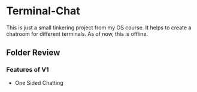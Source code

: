 # Terminal-Chat
This is just a small tinkering project from my OS course. It helps to create a chatroom for different terminals. As of now, this is offline.

## Folder Review

### Features of V1

- One Sided Chatting

